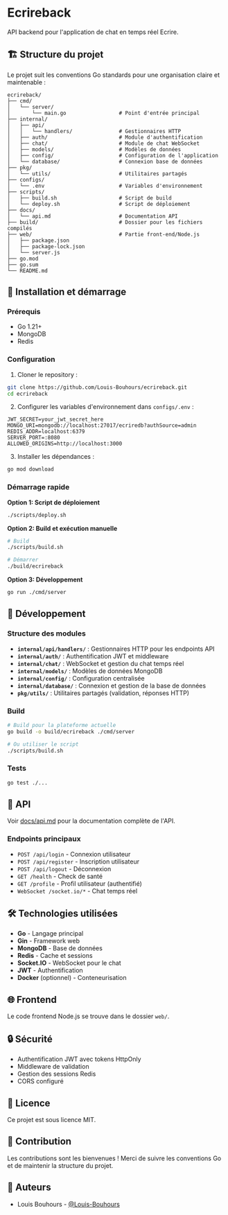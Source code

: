 # Ecrireback

API backend pour l'application de chat en temps réel Ecrire.

## 🏗️ Structure du projet

Le projet suit les conventions Go standards pour une organisation claire et maintenable :

```
ecrireback/
├── cmd/
│   └── server/
│       └── main.go                 # Point d'entrée principal
├── internal/
│   ├── api/
│   │   └── handlers/               # Gestionnaires HTTP
│   ├── auth/                       # Module d'authentification
│   ├── chat/                       # Module de chat WebSocket
│   ├── models/                     # Modèles de données
│   ├── config/                     # Configuration de l'application
│   └── database/                   # Connexion base de données
├── pkg/
│   └── utils/                      # Utilitaires partagés
├── configs/
│   └── .env                        # Variables d'environnement
├── scripts/
│   ├── build.sh                    # Script de build
│   └── deploy.sh                   # Script de déploiement
├── docs/
│   └── api.md                      # Documentation API
├── build/                          # Dossier pour les fichiers compilés
├── web/                            # Partie front-end/Node.js
│   ├── package.json
│   ├── package-lock.json
│   └── server.js
├── go.mod
├── go.sum
└── README.md
```

## 🚀 Installation et démarrage

### Prérequis

- Go 1.21+
- MongoDB
- Redis

### Configuration

1. Cloner le repository :
```bash
git clone https://github.com/Louis-Bouhours/ecrireback.git
cd ecrireback
```

2. Configurer les variables d'environnement dans `configs/.env` :
```env
JWT_SECRET=your_jwt_secret_here
MONGO_URI=mongodb://localhost:27017/ecriredb?authSource=admin
REDIS_ADDR=localhost:6379
SERVER_PORT=:8080
ALLOWED_ORIGINS=http://localhost:3000
```

3. Installer les dépendances :
```bash
go mod download
```

### Démarrage rapide

**Option 1: Script de déploiement**
```bash
./scripts/deploy.sh
```

**Option 2: Build et exécution manuelle**
```bash
# Build
./scripts/build.sh

# Démarrer
./build/ecrireback
```

**Option 3: Développement**
```bash
go run ./cmd/server
```

## 🔧 Développement

### Structure des modules

- **`internal/api/handlers/`** : Gestionnaires HTTP pour les endpoints API
- **`internal/auth/`** : Authentification JWT et middleware
- **`internal/chat/`** : WebSocket et gestion du chat temps réel
- **`internal/models/`** : Modèles de données MongoDB
- **`internal/config/`** : Configuration centralisée
- **`internal/database/`** : Connexion et gestion de la base de données
- **`pkg/utils/`** : Utilitaires partagés (validation, réponses HTTP)

### Build

```bash
# Build pour la plateforme actuelle
go build -o build/ecrireback ./cmd/server

# Ou utiliser le script
./scripts/build.sh
```

### Tests

```bash
go test ./...
```

## 📡 API

Voir [docs/api.md](docs/api.md) pour la documentation complète de l'API.

### Endpoints principaux

- `POST /api/login` - Connexion utilisateur
- `POST /api/register` - Inscription utilisateur
- `POST /api/logout` - Déconnexion
- `GET /health` - Check de santé
- `GET /profile` - Profil utilisateur (authentifié)
- `WebSocket /socket.io/*` - Chat temps réel

## 🛠️ Technologies utilisées

- **Go** - Langage principal
- **Gin** - Framework web
- **MongoDB** - Base de données
- **Redis** - Cache et sessions
- **Socket.IO** - WebSocket pour le chat
- **JWT** - Authentification
- **Docker** (optionnel) - Conteneurisation

## 🌐 Frontend

Le code frontend Node.js se trouve dans le dossier `web/`.

## 🔒 Sécurité

- Authentification JWT avec tokens HttpOnly
- Middleware de validation
- Gestion des sessions Redis
- CORS configuré

## 📝 Licence

Ce projet est sous licence MIT.

## 🤝 Contribution

Les contributions sont les bienvenues ! Merci de suivre les conventions Go et de maintenir la structure du projet.

## 👥 Auteurs

- Louis Bouhours - [@Louis-Bouhours](https://github.com/Louis-Bouhours)